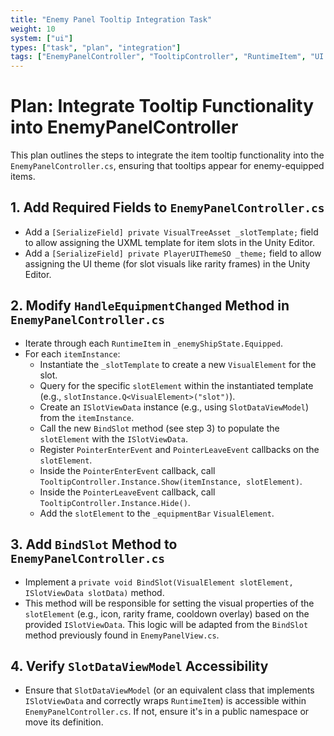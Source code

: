 ```yaml
---
title: "Enemy Panel Tooltip Integration Task"
weight: 10
system: ["ui"]
types: ["task", "plan", "integration"]
tags: ["EnemyPanelController", "TooltipController", "RuntimeItem", "UI Toolkit"]
---
```


# Plan: Integrate Tooltip Functionality into EnemyPanelController

This plan outlines the steps to integrate the item tooltip functionality into the `EnemyPanelController.cs`, ensuring that tooltips appear for enemy-equipped items.

## 1. Add Required Fields to `EnemyPanelController.cs`

*   Add a `[SerializeField] private VisualTreeAsset _slotTemplate;` field to allow assigning the UXML template for item slots in the Unity Editor.
*   Add a `[SerializeField] private PlayerUIThemeSO _theme;` field to allow assigning the UI theme (for slot visuals like rarity frames) in the Unity Editor.

## 2. Modify `HandleEquipmentChanged` Method in `EnemyPanelController.cs`

*   Iterate through each `RuntimeItem` in `_enemyShipState.Equipped`.
*   For each `itemInstance`:
    *   Instantiate the `_slotTemplate` to create a new `VisualElement` for the slot.
    *   Query for the specific `slotElement` within the instantiated template (e.g., `slotInstance.Q<VisualElement>("slot")`).
    *   Create an `ISlotViewData` instance (e.g., using `SlotDataViewModel`) from the `itemInstance`.
    *   Call the new `BindSlot` method (see step 3) to populate the `slotElement` with the `ISlotViewData`.
    *   Register `PointerEnterEvent` and `PointerLeaveEvent` callbacks on the `slotElement`.
    *   Inside the `PointerEnterEvent` callback, call `TooltipController.Instance.Show(itemInstance, slotElement)`.
    *   Inside the `PointerLeaveEvent` callback, call `TooltipController.Instance.Hide()`.
    *   Add the `slotElement` to the `_equipmentBar` `VisualElement`.

## 3. Add `BindSlot` Method to `EnemyPanelController.cs`

*   Implement a `private void BindSlot(VisualElement slotElement, ISlotViewData slotData)` method.
*   This method will be responsible for setting the visual properties of the `slotElement` (e.g., icon, rarity frame, cooldown overlay) based on the provided `ISlotViewData`. This logic will be adapted from the `BindSlot` method previously found in `EnemyPanelView.cs`.

## 4. Verify `SlotDataViewModel` Accessibility

*   Ensure that `SlotDataViewModel` (or an equivalent class that implements `ISlotViewData` and correctly wraps `RuntimeItem`) is accessible within `EnemyPanelController.cs`. If not, ensure it's in a public namespace or move its definition.
